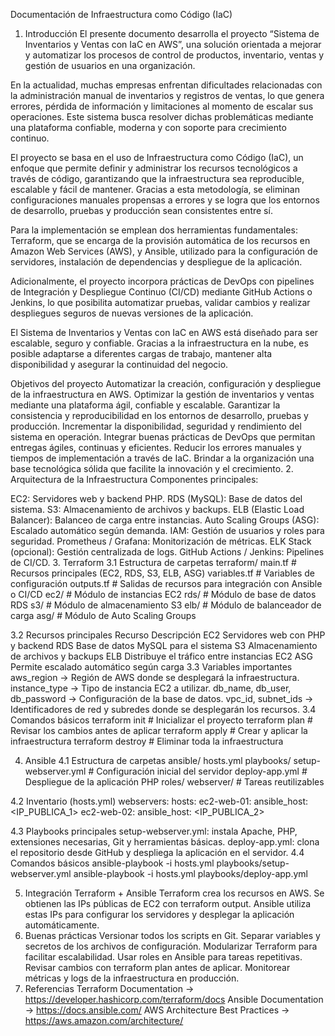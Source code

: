 Documentación de Infraestructura como Código (IaC)
1. Introducción
El presente documento desarrolla el proyecto “Sistema de Inventarios y Ventas con IaC en AWS”, una solución orientada a mejorar y automatizar los procesos de control de productos, inventario, ventas y gestión de usuarios en una organización.

En la actualidad, muchas empresas enfrentan dificultades relacionadas con la administración manual de inventarios y registros de ventas, lo que genera errores, pérdida de información y limitaciones al momento de escalar sus operaciones. Este sistema busca resolver dichas problemáticas mediante una plataforma confiable, moderna y con soporte para crecimiento continuo.

El proyecto se basa en el uso de Infraestructura como Código (IaC), un enfoque que permite definir y administrar los recursos tecnológicos a través de código, garantizando que la infraestructura sea reproducible, escalable y fácil de mantener. Gracias a esta metodología, se eliminan configuraciones manuales propensas a errores y se logra que los entornos de desarrollo, pruebas y producción sean consistentes entre sí.

Para la implementación se emplean dos herramientas fundamentales: Terraform, que se encarga de la provisión automática de los recursos en Amazon Web Services (AWS), y Ansible, utilizado para la configuración de servidores, instalación de dependencias y despliegue de la aplicación.

Adicionalmente, el proyecto incorpora prácticas de DevOps con pipelines de Integración y Despliegue Continuo (CI/CD) mediante GitHub Actions o Jenkins, lo que posibilita automatizar pruebas, validar cambios y realizar despliegues seguros de nuevas versiones de la aplicación.

El Sistema de Inventarios y Ventas con IaC en AWS está diseñado para ser escalable, seguro y confiable. Gracias a la infraestructura en la nube, es posible adaptarse a diferentes cargas de trabajo, mantener alta disponibilidad y asegurar la continuidad del negocio.

Objetivos del proyecto
Automatizar la creación, configuración y despliegue de la infraestructura en AWS.
Optimizar la gestión de inventarios y ventas mediante una plataforma ágil, confiable y escalable.
Garantizar la consistencia y reproducibilidad en los entornos de desarrollo, pruebas y producción.
Incrementar la disponibilidad, seguridad y rendimiento del sistema en operación.
Integrar buenas prácticas de DevOps que permitan entregas ágiles, continuas y eficientes.
Reducir los errores manuales y tiempos de implementación a través de IaC.
Brindar a la organización una base tecnológica sólida que facilite la innovación y el crecimiento.
2. Arquitectura de la Infraestructura
Componentes principales:

EC2: Servidores web y backend PHP.
RDS (MySQL): Base de datos del sistema.
S3: Almacenamiento de archivos y backups.
ELB (Elastic Load Balancer): Balanceo de carga entre instancias.
Auto Scaling Groups (ASG): Escalado automático según demanda.
IAM: Gestión de usuarios y roles para seguridad.
Prometheus / Grafana: Monitorización de métricas.
ELK Stack (opcional): Gestión centralizada de logs.
GitHub Actions / Jenkins: Pipelines de CI/CD.
3. Terraform
3.1 Estructura de carpetas
terraform/ main.tf # Recursos principales (EC2, RDS, S3, ELB, ASG) variables.tf # Variables de configuración outputs.tf # Salidas de recursos para integración con Ansible o CI/CD ec2/ # Módulo de instancias EC2 rds/ # Módulo de base de datos RDS s3/ # Módulo de almacenamiento S3 elb/ # Módulo de balanceador de carga asg/ # Módulo de Auto Scaling Groups

3.2 Recursos principales
Recurso	Descripción
EC2	Servidores web con PHP y backend
RDS	Base de datos MySQL para el sistema
S3	Almacenamiento de archivos y backups
ELB	Distribuye el tráfico entre instancias EC2
ASG	Permite escalado automático según carga
3.3 Variables importantes
aws_region → Región de AWS donde se desplegará la infraestructura.
instance_type → Tipo de instancia EC2 a utilizar.
db_name, db_user, db_password → Configuración de la base de datos.
vpc_id, subnet_ids → Identificadores de red y subredes donde se desplegarán los recursos.
3.4 Comandos básicos
terraform init # Inicializar el proyecto terraform plan # Revisar los cambios antes de aplicar terraform apply # Crear y aplicar la infraestructura terraform destroy # Eliminar toda la infraestructura

4. Ansible
4.1 Estructura de carpetas
ansible/ hosts.yml playbooks/ setup-webserver.yml # Configuración inicial del servidor deploy-app.yml # Despliegue de la aplicación PHP roles/ webserver/ # Tareas reutilizables

4.2 Inventario (hosts.yml)
webservers: hosts: ec2-web-01: ansible_host: <IP_PUBLICA_1> ec2-web-02: ansible_host: <IP_PUBLICA_2>

4.3 Playbooks principales
setup-webserver.yml: instala Apache, PHP, extensiones necesarias, Git y herramientas básicas.
deploy-app.yml: clona el repositorio desde GitHub y despliega la aplicación en el servidor.
4.4 Comandos básicos
ansible-playbook -i hosts.yml playbooks/setup-webserver.yml ansible-playbook -i hosts.yml playbooks/deploy-app.yml

5. Integración Terraform + Ansible
Terraform crea los recursos en AWS.
Se obtienen las IPs públicas de EC2 con terraform output.
Ansible utiliza estas IPs para configurar los servidores y desplegar la aplicación automáticamente.
6. Buenas prácticas
Versionar todos los scripts en Git.
Separar variables y secretos de los archivos de configuración.
Modularizar Terraform para facilitar escalabilidad.
Usar roles en Ansible para tareas repetitivas.
Revisar cambios con terraform plan antes de aplicar.
Monitorear métricas y logs de la infraestructura en producción.
7. Referencias
Terraform Documentation → https://developer.hashicorp.com/terraform/docs
Ansible Documentation → https://docs.ansible.com/
AWS Architecture Best Practices → https://aws.amazon.com/architecture/
